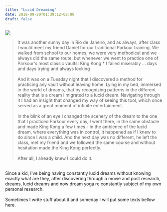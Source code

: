 ```yaml
---
title: "Lucid Dreaming"
date: 2018-09-20T01:39:12+02:00
draft: false
---
```


<div class="col-md-12 ld">
	<img src="https://i.imgur.com/ejkY0CD.jpg">
</div>
<div class="col-md-12">
	 <blockquote class="ludwig">
		It was another sunny day in Rio de Janeiro, and as always, after class I would meet my friend Daniel for our traditional Parkour training. We walked from school to our homes, we were very methodical and we always did the same route, but whenever we went to practice one of Parkour's most classic vaults: King Kong * I failed miserably ... days and days trying and always locking
		<br>
		<br>
		And it was on a Tuesday night that I discovered a method for practicing any vault without leaving home. Lying in my bed, immersed in the world of dreams, that by recognizing patterns in the different reality that is a dream I migrated to a lucid dream. Navigating through it I had an insight that changed my way of seeing this tool, which once served as a great moment of infinite entertainment.
		<br>
		<br>
		In the blink of an eye I changed the scenery of the dream to the one that I practiced Parkour every day, I went there, in the same obstacle and made King Kong a few times - in the ambience of the lucid dream, where everything was in control, it happened as if I knew to do since I was a child. And the next day was no different, he left the class, met my friend and we followed the same course and without hesitation made the King Kong perfectly.
		<br><br>
		After all, I already knew I could do it.
	</blockquote> 
	<p>
		<br>
		Since a kid, I've being having constantly lucid dreams without knowing exactly what are they, after discovering through a movie and post research, dreams, lucid dreams and now dream yoga re constantly subject of my own personal research.
		<br><br>
		Sometimes I write stuff about it and someday I will put some texts bellow here.
	</p>
</div>



